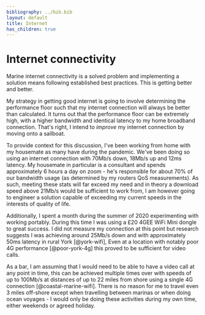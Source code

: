 ```yaml
---
bibliography: ../bib.bib
layout: default
title: Internet
has_children: true
---
```


# Internet connectivity

Marine internet connectivity is a solved problem and implementing a
solution means following established best practices. This is getting
better and better.

My strategy in getting good internet is going to involve determining the
performance floor such that my internet connection will always be better
than calculated. It turns out that the performance floor can be
extremely high, with a higher bandwidth and identical latency to my home
broadband connection. That's right, I intend to *improve* my internet
connection by moving onto a sailboat.

To provide context for this discussion, I've been working from home with
my housemate as many have during the pandemic. We've been doing so using
an internet connection with 70Mb/s down, 18Mb/s up and 12ms latency. My
housemate in particular is a consultant and spends approximately 6 hours
a day on zoom - he's responsible for about 70% of our bandwidth usage
(as determined by my routers QoS measurements). As such, meeting these
stats will far exceed my need and in theory a download speed above
21Mb/s would be sufficient to work from, I am however going to engineer
a solution capable of exceeding my current speeds in the interests of
quality of life.

Additionally, I spent a month during the summer of 2020 experimenting
with working portably. During this time I was using a £20 4GEE WiFi Mini
dongle to great success. I did not measure my connection at this point
but research suggests I was achieving around 25Mb/s down and with
approximately 50ms latency in rural York [@york-wifi], Even at a
location with notably poor 4G performance [@poor-york-4g] this proved to
be sufficient for video calls.

As a bar, I am assuming that I would need to be able to have a video
call at any point in time, this can be achieved multiple times over with
speeds of up to 100Mb/s at distances of up to 22 miles from shore using
a single 4G connection [@coastal-marine-wifi]. There is no reason for me
to travel even 3 miles off-shore except when travelling between marinas
or when doing ocean voyages - I would only be doing these activities
during my own time, either weekends or agreed holiday.